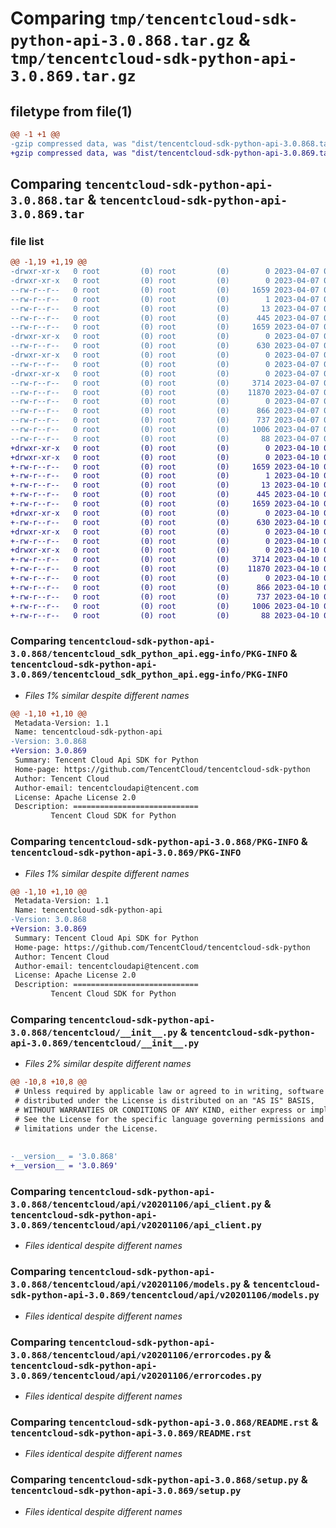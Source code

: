 # Comparing `tmp/tencentcloud-sdk-python-api-3.0.868.tar.gz` & `tmp/tencentcloud-sdk-python-api-3.0.869.tar.gz`

## filetype from file(1)

```diff
@@ -1 +1 @@
-gzip compressed data, was "dist/tencentcloud-sdk-python-api-3.0.868.tar", last modified: Fri Apr  7 00:18:10 2023, max compression
+gzip compressed data, was "dist/tencentcloud-sdk-python-api-3.0.869.tar", last modified: Mon Apr 10 02:54:15 2023, max compression
```

## Comparing `tencentcloud-sdk-python-api-3.0.868.tar` & `tencentcloud-sdk-python-api-3.0.869.tar`

### file list

```diff
@@ -1,19 +1,19 @@
-drwxr-xr-x   0 root         (0) root         (0)        0 2023-04-07 00:18:10.000000 tencentcloud-sdk-python-api-3.0.868/
-drwxr-xr-x   0 root         (0) root         (0)        0 2023-04-07 00:18:10.000000 tencentcloud-sdk-python-api-3.0.868/tencentcloud_sdk_python_api.egg-info/
--rw-r--r--   0 root         (0) root         (0)     1659 2023-04-07 00:18:10.000000 tencentcloud-sdk-python-api-3.0.868/tencentcloud_sdk_python_api.egg-info/PKG-INFO
--rw-r--r--   0 root         (0) root         (0)        1 2023-04-07 00:18:10.000000 tencentcloud-sdk-python-api-3.0.868/tencentcloud_sdk_python_api.egg-info/dependency_links.txt
--rw-r--r--   0 root         (0) root         (0)       13 2023-04-07 00:18:10.000000 tencentcloud-sdk-python-api-3.0.868/tencentcloud_sdk_python_api.egg-info/top_level.txt
--rw-r--r--   0 root         (0) root         (0)      445 2023-04-07 00:18:10.000000 tencentcloud-sdk-python-api-3.0.868/tencentcloud_sdk_python_api.egg-info/SOURCES.txt
--rw-r--r--   0 root         (0) root         (0)     1659 2023-04-07 00:18:10.000000 tencentcloud-sdk-python-api-3.0.868/PKG-INFO
-drwxr-xr-x   0 root         (0) root         (0)        0 2023-04-07 00:18:10.000000 tencentcloud-sdk-python-api-3.0.868/tencentcloud/
--rw-r--r--   0 root         (0) root         (0)      630 2023-04-07 00:18:10.000000 tencentcloud-sdk-python-api-3.0.868/tencentcloud/__init__.py
-drwxr-xr-x   0 root         (0) root         (0)        0 2023-04-07 00:18:10.000000 tencentcloud-sdk-python-api-3.0.868/tencentcloud/api/
--rw-r--r--   0 root         (0) root         (0)        0 2023-04-07 00:18:10.000000 tencentcloud-sdk-python-api-3.0.868/tencentcloud/api/__init__.py
-drwxr-xr-x   0 root         (0) root         (0)        0 2023-04-07 00:18:10.000000 tencentcloud-sdk-python-api-3.0.868/tencentcloud/api/v20201106/
--rw-r--r--   0 root         (0) root         (0)     3714 2023-04-07 00:18:10.000000 tencentcloud-sdk-python-api-3.0.868/tencentcloud/api/v20201106/api_client.py
--rw-r--r--   0 root         (0) root         (0)    11870 2023-04-07 00:18:10.000000 tencentcloud-sdk-python-api-3.0.868/tencentcloud/api/v20201106/models.py
--rw-r--r--   0 root         (0) root         (0)        0 2023-04-07 00:18:10.000000 tencentcloud-sdk-python-api-3.0.868/tencentcloud/api/v20201106/__init__.py
--rw-r--r--   0 root         (0) root         (0)      866 2023-04-07 00:18:10.000000 tencentcloud-sdk-python-api-3.0.868/tencentcloud/api/v20201106/errorcodes.py
--rw-r--r--   0 root         (0) root         (0)      737 2023-04-07 00:18:10.000000 tencentcloud-sdk-python-api-3.0.868/README.rst
--rw-r--r--   0 root         (0) root         (0)     1006 2023-04-07 00:18:10.000000 tencentcloud-sdk-python-api-3.0.868/setup.py
--rw-r--r--   0 root         (0) root         (0)       88 2023-04-07 00:18:10.000000 tencentcloud-sdk-python-api-3.0.868/setup.cfg
+drwxr-xr-x   0 root         (0) root         (0)        0 2023-04-10 02:54:15.000000 tencentcloud-sdk-python-api-3.0.869/
+drwxr-xr-x   0 root         (0) root         (0)        0 2023-04-10 02:54:15.000000 tencentcloud-sdk-python-api-3.0.869/tencentcloud_sdk_python_api.egg-info/
+-rw-r--r--   0 root         (0) root         (0)     1659 2023-04-10 02:54:15.000000 tencentcloud-sdk-python-api-3.0.869/tencentcloud_sdk_python_api.egg-info/PKG-INFO
+-rw-r--r--   0 root         (0) root         (0)        1 2023-04-10 02:54:15.000000 tencentcloud-sdk-python-api-3.0.869/tencentcloud_sdk_python_api.egg-info/dependency_links.txt
+-rw-r--r--   0 root         (0) root         (0)       13 2023-04-10 02:54:15.000000 tencentcloud-sdk-python-api-3.0.869/tencentcloud_sdk_python_api.egg-info/top_level.txt
+-rw-r--r--   0 root         (0) root         (0)      445 2023-04-10 02:54:15.000000 tencentcloud-sdk-python-api-3.0.869/tencentcloud_sdk_python_api.egg-info/SOURCES.txt
+-rw-r--r--   0 root         (0) root         (0)     1659 2023-04-10 02:54:15.000000 tencentcloud-sdk-python-api-3.0.869/PKG-INFO
+drwxr-xr-x   0 root         (0) root         (0)        0 2023-04-10 02:54:15.000000 tencentcloud-sdk-python-api-3.0.869/tencentcloud/
+-rw-r--r--   0 root         (0) root         (0)      630 2023-04-10 02:54:15.000000 tencentcloud-sdk-python-api-3.0.869/tencentcloud/__init__.py
+drwxr-xr-x   0 root         (0) root         (0)        0 2023-04-10 02:54:15.000000 tencentcloud-sdk-python-api-3.0.869/tencentcloud/api/
+-rw-r--r--   0 root         (0) root         (0)        0 2023-04-10 02:54:15.000000 tencentcloud-sdk-python-api-3.0.869/tencentcloud/api/__init__.py
+drwxr-xr-x   0 root         (0) root         (0)        0 2023-04-10 02:54:15.000000 tencentcloud-sdk-python-api-3.0.869/tencentcloud/api/v20201106/
+-rw-r--r--   0 root         (0) root         (0)     3714 2023-04-10 02:54:15.000000 tencentcloud-sdk-python-api-3.0.869/tencentcloud/api/v20201106/api_client.py
+-rw-r--r--   0 root         (0) root         (0)    11870 2023-04-10 02:54:15.000000 tencentcloud-sdk-python-api-3.0.869/tencentcloud/api/v20201106/models.py
+-rw-r--r--   0 root         (0) root         (0)        0 2023-04-10 02:54:15.000000 tencentcloud-sdk-python-api-3.0.869/tencentcloud/api/v20201106/__init__.py
+-rw-r--r--   0 root         (0) root         (0)      866 2023-04-10 02:54:15.000000 tencentcloud-sdk-python-api-3.0.869/tencentcloud/api/v20201106/errorcodes.py
+-rw-r--r--   0 root         (0) root         (0)      737 2023-04-10 02:54:15.000000 tencentcloud-sdk-python-api-3.0.869/README.rst
+-rw-r--r--   0 root         (0) root         (0)     1006 2023-04-10 02:54:15.000000 tencentcloud-sdk-python-api-3.0.869/setup.py
+-rw-r--r--   0 root         (0) root         (0)       88 2023-04-10 02:54:15.000000 tencentcloud-sdk-python-api-3.0.869/setup.cfg
```

### Comparing `tencentcloud-sdk-python-api-3.0.868/tencentcloud_sdk_python_api.egg-info/PKG-INFO` & `tencentcloud-sdk-python-api-3.0.869/tencentcloud_sdk_python_api.egg-info/PKG-INFO`

 * *Files 1% similar despite different names*

```diff
@@ -1,10 +1,10 @@
 Metadata-Version: 1.1
 Name: tencentcloud-sdk-python-api
-Version: 3.0.868
+Version: 3.0.869
 Summary: Tencent Cloud Api SDK for Python
 Home-page: https://github.com/TencentCloud/tencentcloud-sdk-python
 Author: Tencent Cloud
 Author-email: tencentcloudapi@tencent.com
 License: Apache License 2.0
 Description: ============================
         Tencent Cloud SDK for Python
```

### Comparing `tencentcloud-sdk-python-api-3.0.868/PKG-INFO` & `tencentcloud-sdk-python-api-3.0.869/PKG-INFO`

 * *Files 1% similar despite different names*

```diff
@@ -1,10 +1,10 @@
 Metadata-Version: 1.1
 Name: tencentcloud-sdk-python-api
-Version: 3.0.868
+Version: 3.0.869
 Summary: Tencent Cloud Api SDK for Python
 Home-page: https://github.com/TencentCloud/tencentcloud-sdk-python
 Author: Tencent Cloud
 Author-email: tencentcloudapi@tencent.com
 License: Apache License 2.0
 Description: ============================
         Tencent Cloud SDK for Python
```

### Comparing `tencentcloud-sdk-python-api-3.0.868/tencentcloud/__init__.py` & `tencentcloud-sdk-python-api-3.0.869/tencentcloud/__init__.py`

 * *Files 2% similar despite different names*

```diff
@@ -10,8 +10,8 @@
 # Unless required by applicable law or agreed to in writing, software
 # distributed under the License is distributed on an "AS IS" BASIS,
 # WITHOUT WARRANTIES OR CONDITIONS OF ANY KIND, either express or implied.
 # See the License for the specific language governing permissions and
 # limitations under the License.
 
 
-__version__ = '3.0.868'
+__version__ = '3.0.869'
```

### Comparing `tencentcloud-sdk-python-api-3.0.868/tencentcloud/api/v20201106/api_client.py` & `tencentcloud-sdk-python-api-3.0.869/tencentcloud/api/v20201106/api_client.py`

 * *Files identical despite different names*

### Comparing `tencentcloud-sdk-python-api-3.0.868/tencentcloud/api/v20201106/models.py` & `tencentcloud-sdk-python-api-3.0.869/tencentcloud/api/v20201106/models.py`

 * *Files identical despite different names*

### Comparing `tencentcloud-sdk-python-api-3.0.868/tencentcloud/api/v20201106/errorcodes.py` & `tencentcloud-sdk-python-api-3.0.869/tencentcloud/api/v20201106/errorcodes.py`

 * *Files identical despite different names*

### Comparing `tencentcloud-sdk-python-api-3.0.868/README.rst` & `tencentcloud-sdk-python-api-3.0.869/README.rst`

 * *Files identical despite different names*

### Comparing `tencentcloud-sdk-python-api-3.0.868/setup.py` & `tencentcloud-sdk-python-api-3.0.869/setup.py`

 * *Files identical despite different names*

